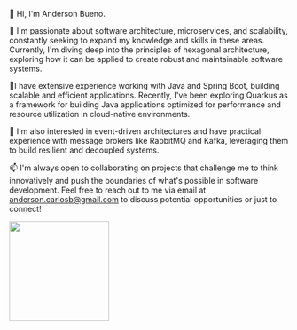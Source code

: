 👋 Hi, I'm Anderson Bueno.

👀 I'm passionate about software architecture, microservices, and scalability, constantly seeking to expand my knowledge and skills in these areas. Currently, I'm diving deep into the principles of hexagonal architecture, exploring how it can be applied to create robust and maintainable software systems.

🌱I have extensive experience working with Java and Spring Boot, building scalable and efficient applications. Recently, I've been exploring Quarkus as a framework for building Java applications optimized for performance and resource utilization in cloud-native environments.

💞️ I'm also interested in event-driven architectures and have practical experience with message brokers like RabbitMQ and Kafka, leveraging them to build resilient and decoupled systems.

📫  I'm always open to collaborating on projects that challenge me to think innovatively and push the boundaries of what's possible in software development. Feel free to reach out to me via email at anderson.carlosb@gmail.com to discuss potential opportunities or just to connect!


<div>
<a href="https://github.com/acbueno">
<img loading="lazy" height="180em" src="https://github-readme-stats.vercel.app/api/top-langs/?username=acbueno&layout=compact&langs_count=7&theme=transparent"/>
</div>

<!---
acbueno/acbueno is a ✨ special ✨ repository because its `README.md` (this file) appears on your GitHub profile.
You can click the Preview link to take a look at your changes.
--->


